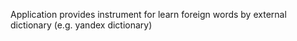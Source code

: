 Application provides instrument for learn foreign words by external dictionary (e.g. yandex dictionary)